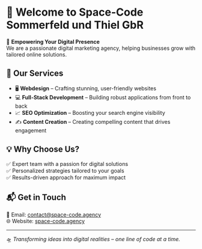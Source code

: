 # 👋 Welcome to Space-Code Sommerfeld und Thiel GbR

🚀 **Empowering Your Digital Presence**  
We are a passionate digital marketing agency, helping businesses grow with tailored online solutions.

## 🌟 Our Services
- 🖥️ **Webdesign** – Crafting stunning, user-friendly websites
- 💻 **Full-Stack Development** – Building robust applications from front to back
- 📈 **SEO Optimization** – Boosting your search engine visibility
- ✍️ **Content Creation** – Creating compelling content that drives engagement

## 💡 Why Choose Us?
✅ Expert team with a passion for digital solutions  
✅ Personalized strategies tailored to your goals  
✅ Results-driven approach for maximum impact

## 📬 Get in Touch
📧 Email: contact@space-code.agency  
🌐 Website: [space-code.agency](https://space-code.de)  
<!-- 💼 LinkedIn: [Space-Code Sommerfeld und Thiel GbR](https://linkedin.com/company/space-code-agency) -->

---
🛸 *Transforming ideas into digital realities – one line of code at a time.*
